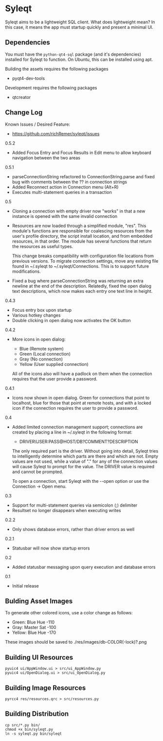 Syleqt
======
Syleqt aims to be a lightweight SQL client.  What does lightweight mean?  In
this case, it means the app must startup quickly and present a minimal UI.

Dependencies
------------
You must have the `python-qt4-sql` package (and it's dependencies) installed
for Syleqt to function.  On Ubuntu, this can be installed using apt.

Building the assets requires the following packages

 * pyqt4-dev-tools

Development requires the following packages

 * qtcreator

Change Log
----------
Known Issues / Desired Feature:

 * https://github.com/richRemer/syleqt/issues

0.5.2

 * Added Focus Entry and Focus Results in Edit menu to allow keyboard
   navigation between the two areas

0.5.1

 * parseConnectionString refactored to ConnectionString.parse and
   fixed bug with comments between the ?? in connection strings
 * Added Reconnect action in Connection menu (Alt+R)
 * Executes multi-statement queries in a transaction

0.5

 * Cloning a connection with empty driver now "works" in that a new
   instance is opened with the same invalid connection
 * Resources are now loaded through a simplified module, "res".  This
   module's functions are responsible for coalescing resources from
   the user's profile directory, the script install location, and from
   embedded resources, in that order.  The module has several functions
   that return the resources as useful types.

   This change breaks compatibility with configuration file locations
   from previous versions.  To migrate connection settings, move any
   existing file found in ~/.syleqt to ~/.syleqt/Connections.  This
   is to support future modifications.
 * Fixed a bug where parseConnectionString was returning an extra
   newline at the end of the description.  Relatedly, fixed the open
   dialog text descriptions, which now makes each entry one text line
   in height.

0.4.3

 * Focus entry box upon startup
 * Various hotkey changes
 * Double clicking in open dialog now activates the OK button
 
0.4.2

 * More icons in open dialog:
   
    - Blue (Remote system)
    - Green (Local connection)
    - Gray (No connection)
    - Yellow (User supplied connection)
   
   All of the icons also will have a padlock on them when the
   connection requires that the user provide a password.

0.4.1

 * Icons now shown in open dialog.  Green for connections that
   point to localhost, blue for those that point at remote hosts,
   and with a locked icon if the connection requires the user
   to provide a password.   

0.4

 * Added limited connection management support; connections are
   created by placing a line in ~/.syleqt in the following format:
   
    - DRIVER\USER:PASS@HOST/DB?COMMENT?DESCRIPTION
   
   The only required part is the driver.  Without going into detail,
   Syleqt tries to intelligently determine which parts are there and
   which are not.  Empty values are not used, while a value of "."
   for any of the connection values will cause Syleqt to prompt for
   the value.  The DRIVER value is required and cannot be prompted.
   
   To open a connection, start Syleqt with the --open option or use
   the Connection -> Open menu.

0.3

 * Support for multi-statement queries via semicolon (;) delimiter
 * Resultset no longer disappears when executing writes

0.2.2

 * Only shows database errors, rather than driver errors as well

0.2.1

 * Statusbar will now show startup errors

0.2

 * Added statusbar messaging upon query execution and database errors

0.1

 * Initial release

Bulding Asset Images
--------------------
To generate other colored icons, use a color change as follows:

 * Green: Blue Hue -110
 * Gray: Master Sat -100
 * Yellow: Blue Hue -170

These images should be saved to ./res/images/db-COLOR(-lock)?.png

Building UI Resources
---------------------
```
pyuic4 ui/AppWindow.ui > src/ui_AppWindow.py
pyuic4 ui/OpenDialog.ui > src/ui_OpenDialog.py
```

Building Image Resources
------------------------
```
pyrcc4 res/resources.qrc > src/resources.py
```

Building Distribution
---------------------
```
cp src/*.py bin/
chmod +x bin/syleqt.py
ln -s syleqt.py bin/syleqt
```
